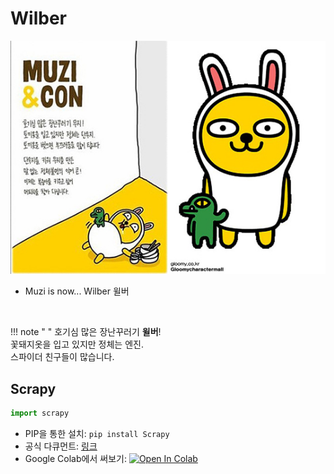 # Wilber

![Muzi](img/kakao_original/muzi.jpg)

- Muzi is now... Wilber 윌버

<br>

!!! note " "
    호기심 많은 장난꾸러기 **윌버**!
    <br>
    꽃돼지옷을 입고 있지만 정체는 엔진.
    <br>
    스파이더 친구들이 많습니다.

## Scrapy

```python
import scrapy
```

- PIP을 통한 설치: ``` pip install Scrapy ```
- 공식 다큐먼트: [링크](https://docs.scrapy.org/en/latest/)
- Google Colab에서 써보기: [![Open In Colab](https://colab.research.google.com/assets/colab-badge.svg)](https://colab.research.google.com/github/FeetCodingHommy/pypyo-friends/blob/master/jupyternotebooks/wilber.ipynb)